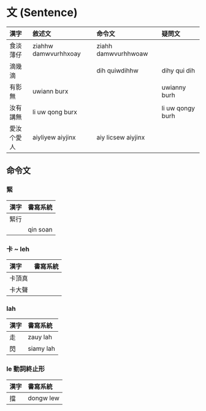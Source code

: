 # 文 (Sentence)

| 漢字 | 敘述文 | 命令文 | 疑問文 |
| :--- | :--- | :--- | :--- |
| 食淡薄仔 | ziahhw damwvurhhxoay | ziahh damwvurhhwoaw | |
| 滴幾滴 | | dih quiwdihhw | dihy qui dih |
| 有影無 | uwiann burx | | uwianny burh |
| 汝有講無 | li uw qong burx | | li uw qongy burh |
| 愛汝个愛人 | aiyliyew aiyjinx | aiy licsew aiyjinx | |

## 命令文

### 緊

| 漢字 | 書寫系統 |
| :--- | :--- |
| 緊行 ||
|| qin soan |

### 卡 ~ leh

| 漢字 | 書寫系統 |
| :--- | :--- |
| 卡頂真 ||
| 卡大聲 ||

### lah

| 漢字 | 書寫系統 |
| :--- | :--- |
| 走 | zauy lah |
| 閃 | siamy lah |

### le 動詞終止形

| 漢字 | 書寫系統 |
| :--- | :--- |
| 擋 | dongw lew |
